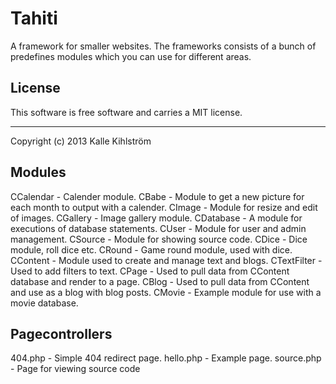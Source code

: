 Tahiti
==================
 
A framework for smaller websites.
The frameworks consists of a bunch of predefines modules which you can use for different areas.

 
License 
------------------
 
This software is free software and carries a MIT license.
 
 
------------------
 
Copyright (c) 2013 Kalle Kihlström


Modules
------------------
CCalendar - Calender module.
CBabe - Module to get a new picture for each month to output with a calender.
CImage - Module for resize and edit of images.
CGallery - Image gallery module.
CDatabase - A module for executions of database statements.
CUser - Module for user and admin management.
CSource - Module for showing source code.
CDice - Dice module, roll dice etc.
CRound - Game round module, used with dice.
CContent - Module used to create and manage text and blogs.
CTextFilter - Used to add filters to text.
CPage - Used to pull data from CContent database and render to a page.
CBlog - Used to pull data from CContent and use as a blog with blog posts.
CMovie - Example module for use with a movie database.

Pagecontrollers
------------------
404.php - Simple 404 redirect page.
hello.php - Example page.
source.php - Page for viewing source code